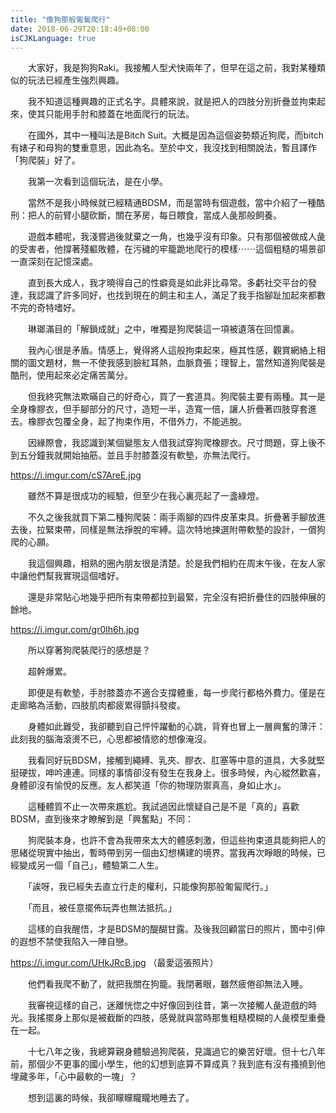```yaml
---
title: "像狗那般匍匐爬行"
date: 2018-06-29T20:18:49+08:00
isCJKLanguage: true
---
```


　　大家好，我是狗狗Raki。我接觸人型犬快兩年了，但早在這之前，我對某種類似的玩法已經產生強烈興趣。

　　我不知道這種興趣的正式名字。具體來說，就是把人的四肢分別折疊並拘束起來，使其只能用手肘和膝蓋在地面爬行的玩法。

　　在國外，其中一種叫法是Bitch Suit。大概是因為這個姿勢類近狗爬，而bitch有婊子和母狗的雙重意思，因此為名。至於中文，我沒找到相關說法，暫且譯作「狗爬裝」好了。

　　我第一次看到這個玩法，是在小學。

　　當然不是我小時候就已經精通BDSM，而是當時有個遊戲，當中介紹了一種酷刑：把人的前臂小腿砍斷，關在茅房，每日餵食，當成人彘那般飼養。

　　遊戲本體呢，我淺嘗過後就棄之一角，也幾乎沒有印象。只有那個被做成人彘的受害者，他撐著殘軀敗體，在污穢的牢籠跪地爬行的模樣⋯⋯這個粗糙的場景卻一直深刻在記憶深處。

　　直到長大成人，我才曉得自己的性癖竟是如此非比尋常。多虧社交平台的發達，我認識了許多同好，也找到現在的飼主和主人，滿足了我手指腳趾加起來都數不完的奇特嗜好。

　　琳瑯滿目的「解鎖成就」之中，唯獨是狗爬裝這一項被遺落在回憶裏。

　　我內心很是矛盾。情感上，覺得將人這般拘束起來，極其性感，觀賞網絡上相關的圖文題材，無一不使我感到臉紅耳熱，血脈賁張；理智上，當然知道狗爬裝是酷刑，使用起來必定痛苦萬分。

　　但我終究無法欺暪自己的好奇心，買了一套道具。狗爬裝主要有兩種。其一是全身橡膠衣，但手腳部分的尺寸，造短一半，造寬一倍，讓人折疊著四肢穿套進去。橡膠衣包覆全身，起了拘束作用，不借外力，不能逃脫。

　　因緣際會，我認識到某個變態友人借我試穿狗爬橡膠衣。尺寸問題，穿上後不到五分鐘我就開始抽筋。並且手肘膝蓋沒有軟墊，亦無法爬行。

https://i.imgur.com/cS7AreE.jpg

　　雖然不算是很成功的經驗，但至少在我心裏亮起了一盞綠燈。

　　不久之後我就買下第二種狗爬裝：兩手兩腳的四件皮革束具。折疊著手腳放進去後，拉緊束帶，同樣是無法掙脫的牢縛。這次特地揀選附帶軟墊的設計，一償狗爬的心願。

　　我這個興趣，相熟的圈內朋友很是清楚。於是我們相約在周末午後，在友人家中讓他們幫我實現這個嗜好。

　　還是非常貼心地幾乎把所有束帶都拉到最緊，完全沒有把折疊住的四肢伸展的餘地。

https://i.imgur.com/gr0lh6h.jpg

　　所以穿著狗爬裝爬行的感想是？

　　超幹爆累。

　　即便是有軟墊，手肘膝蓋亦不適合支撐體重，每一步爬行都格外費力。僅是在走廊略為活動，四肢肌肉都疲累得顫抖發痠。

　　身體如此難受，我卻聽到自己怦怦躍動的心跳，背脊也冒上一層興奮的薄汗：此刻我的腦海滾燙不已，心思都被情慾的想像淹沒。

　　我看同好玩BDSM，接觸到繩縛、乳夾、膠衣、肛塞等中意的道具，大多就堅挺硬拔，呻吟連連。同樣的事情卻沒有發生在我身上。很多時候，內心縱然歡喜，身體卻沒有愉悅的反應。友人都笑道「你的物理防禦真高，身如止水」。

　　這種體質不止一次帶來尷尬。我試過因此懷疑自己是不是「真的」喜歡BDSM，直到後來才瞭解到是「興奮點」不同：

　　狗爬裝本身，也許不會為我帶來太大的體感刺激，但這些拘束道具能夠把人的思緒從現實中抽出，暫時帶到另一個由幻想構建的境界。當我再次睜眼的時候，已經變成另一個「自己」，體驗第二人生。

　　「誒呀，我已經失去直立行走的權利，只能像狗那般匍匐爬行。」

　　「而且，被任意擺佈玩弄也無法抵抗。」

　　這樣的自我醒悟，才是BDSM的醍醐甘露。及後我回顧當日的照片，箇中引伸的遐想不禁使我陷入一陣自戀。

https://i.imgur.com/UHkJRcB.jpg
（最愛這張照片）

　　他們看我爬不動了，就把我關在狗籠。我閉著眼，雖然疲倦卻無法入睡。

　　我審視這樣的自己，迷離恍惚之中好像回到往昔，第一次接觸人彘遊戲的時光。我搖擺身上那似是被截斷的四肢，感覺就與當時那隻粗糙模糊的人彘模型重疊在一起。

　　十七八年之後，我總算親身體驗過狗爬裝，見識過它的樂苦好壞。但十七八年前，那個少不更事的國小學生，他的幻想到底算不算成真？我到底有沒有搔撓到他埋藏多年，「心中最軟的一塊」？

　　想到這裏的時候，我卻矇矇矓矓地睡去了。
